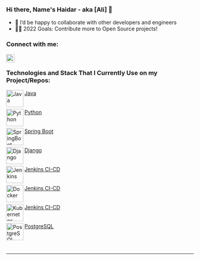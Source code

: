  
 ### Hi there, Name's Haidar - aka [Ali] 👋

- 👯 I’d be happy to collaborate with other developers and engineers
- 👏🏼 2022 Goals: Contribute more to Open Source projects!

### Connect with me:

[<img align="left" alt="haidargit | LinkedIn" width="22px" src="https://cdn.jsdelivr.net/npm/simple-icons@v3/icons/linkedin.svg" />][linkedin]

<br /> 

### Technologies and Stack That I Currently Use on my Project/Repos:

[<img align="left" alt="Java" width="46px" src="https://blog.nebrass.fr/wp-content/uploads/java-logo-300x300.png" />Java <br/><br/><br/>][Java]
[<img align="left" alt="Python" width="46px" src="https://avatars.githubusercontent.com/u/1525981?s=200&v=4" /> Python <br/><br/><br/>][python]
[<img align="left" alt="SpringBoot" width="46px" src="https://avatars.githubusercontent.com/u/317776?s=200&v=4" />Spring Boot <br/><br/><br/>][SpringBoot]
[<img align="left" alt="Django" width="46px" src="https://avatars.githubusercontent.com/u/27804?s=200&v=4" />Django <br/><br/><br/>][django]
[<img align="left" alt="Jenkins" width="46px" src="https://avatars.githubusercontent.com/u/107424?s=200&v=4" />Jenkins CI-CD <br/><br/><br/>][jenkins]
[<img align="left" alt="Docker" width="46px" src="https://avatars.githubusercontent.com/u/5429470?s=200&v=4" />Jenkins CI-CD <br/><br/><br/>][docker]
[<img align="left" alt="Kubernetes" width="46px" src="https://avatars.githubusercontent.com/u/13629408?s=200&v=4" />Jenkins CI-CD <br/><br/><br/>][kubernetes]
[<img align="left" alt="PostgreSQL" width="46px" src="https://avatars0.githubusercontent.com/u/177543?s=200&v=4" /> PostgreSQL <br/><br/><br/>][postgre]
<br />

---

[linkedin]: https://linkedin.com/in/haidarali96
[Java]: https://www.learnjavaonline.org/
[SpringBoot]: https://spring.io/projects/spring-boot
[postgre]: https://www.postgresql.org
[django]: https://www.djangoproject.com/
[jenkins]: https://www.jenkins.io/
[docker]: https://www.docker.com/
[kubernetes]: https://kubernetes.io
[python]: https://www.python.org

